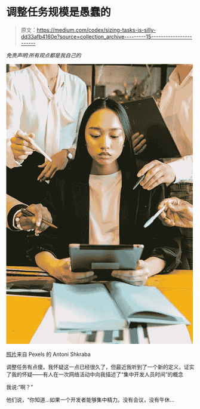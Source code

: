 # 调整任务规模是愚蠢的

> 原文：<https://medium.com/codex/sizing-tasks-is-silly-dd33afb4160e?source=collection_archive---------15----------------------->

*免责声明:所有观点都是我自己的*

![](img/42e11fd5187a0a7666cd0360b751d303.png)

[照片](https://www.pexels.com/photo/woman-using-ipad-brainstorming-with-her-colleagues-7163349/)来自 Pexels 的 Antoni Shkraba

调整任务有点傻。我怀疑这一点已经很久了，但最近我听到了一个新的定义，证实了我的怀疑——有人在一次网络活动中向我描述了“集中开发人员时间”的概念

我说:“啊？”

他们说，“你知道…如果一个开发者能够集中精力。没有会议，没有午休…